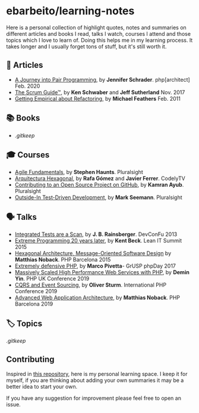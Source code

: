 # ebarbeito/learning-notes

Here is a personal collection of highlight quotes, notes and summaries on different articles and books I read, talks I watch, courses I attend and those topics which I love to learn of. Doing this helps me in my learning process. It takes longer and I usually forget tons of stuff, but it's still worth it.

## 📓 Articles

* [A Journey into Pair Programming](articles/a-journey-into-pair-programming.md), by **Jennifer Schrader**. php[architect] Feb. 2020
* [The Scrum Guide™](articles/the-scrum-guide.md), by **Ken Schwaber** and **Jeff Sutherland** Nov. 2017
* [Getting Empirical about Refactoring](articles/getting-empirical-about-refactoring.md), by **Michael Feathers** Feb. 2011

## 📚 Books

* _.gitkeep_

## 🎓 Courses

* [Agile Fundamentals](courses/agile-fundamentals.md), by **Stephen Haunts**. Pluralsight
* [Arquitectura Hexagonal](courses/arquitectura-hexagonal-codelytv.md), by **Rafa Gómez** and **Javier Ferrer**. CodelyTV
* [Contributing to an Open Source Project on GitHub](courses/contributing-to-an-open-source-project-on-gitHub.md), by **Kamran Ayub**. Pluralsight
* [Outside-In Test-Driven Development](courses/outside-in-tdd-pluralsight.md), by **Mark Seemann**. Pluralsight

## 🗣️ Talks

* [Integrated Tests are a Scan](talks/2013-devconfu13-integrated-tests-are-a-scam.md), by **J. B. Rainsberger**. DevConFu 2013
* [Extreme Programming 20 years later](talks/2015-leanit15-extreme-programming-20-years-later.md), by **Kent Beck**. Lean IT Summit 2015
* [Hexagonal Architecture, Message-Oriented Software Design](talks/2015-phpbcn15-hexagonal-architecture-message-oriented-software-design.md) by **Matthias Noback**. PHP Barcelona 2015
* [Extremely defensive PHP](talks/2017-phpday17-extremely-defensive-php.md), by **Marco Pivetta**- GrUSP phpDay 2017
* [Massively Scaled High Performance Web Services with PHP](talks/2019-phpuk19-massively-scaled-high-performance-web-services-with-php.md), by **Demin Yin**. PHP UK Conference 2019
* [CQRS and Event Sourcing](talks/2019-ipc19-cqrs-and-event-sourcing.md), by **Oliver Sturm**. International PHP Conference 2019
* [Advanced Web Application Architecture](talks/2019-php-barcelona-advanced-web-application-architecture.md), by **Matthias Noback**. PHP Barcelona 2019

## 🏷️ Topics

_.gitkeep_

## Contributing

Inspired in [this repository](https://github.com/keyvanakbary/learning-notes), here is my personal learning space. I keep it for myself, if you are thinking about adding your own summaries it may be a better idea to start your own.

If you have any suggestion for improvement please feel free to open an issue.

